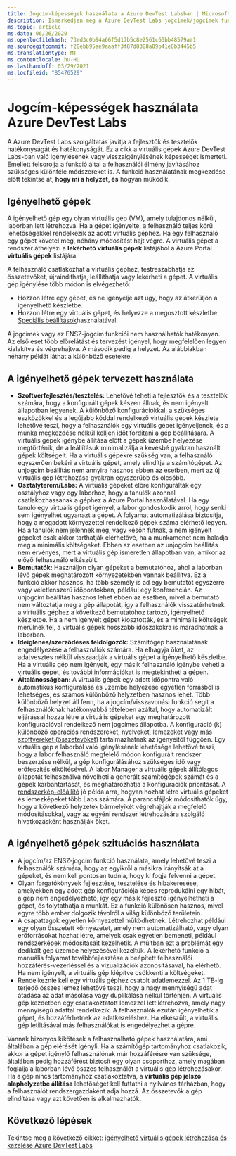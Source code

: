 ```yaml
---
title: Jogcím-képességek használata a Azure DevTest Labsban | Microsoft Docs
description: Ismerkedjen meg a Azure DevTest Labs jogcímek/jogcímek funkcióinak használatára vonatkozó különböző forgatókönyvekkel
ms.topic: article
ms.date: 06/26/2020
ms.openlocfilehash: 73ed3c0b94a66f5d17b5c8e2561c65bb48579aa1
ms.sourcegitcommit: f28ebb95ae9aaaff3f87d8388a09b41e0b3445b5
ms.translationtype: MT
ms.contentlocale: hu-HU
ms.lasthandoff: 03/29/2021
ms.locfileid: "85476529"
---
```

# <a name="use-claim-capabilities-in-azure-devtest-labs"></a>Jogcím-képességek használata Azure DevTest Labs
A Azure DevTest Labs szolgáltatás javítja a fejlesztők és tesztelők hatékonyságát és hatékonyságát. Ez a cikk a virtuális gépek Azure DevTest Labs-ban való igénylésének vagy visszaigénylésének képességét ismerteti. Emellett felsorolja a funkció által a felhasználói élmény javításához szükséges különféle módszereket is. A funkció használatának megkezdése előtt tekintse át, **hogy mi a helyzet, és** hogyan működik.

## <a name="claimable-machines"></a>Igényelhető gépek
A igényelhető gép egy olyan virtuális gép (VM), amely tulajdonos nélkül, laborban lett létrehozva. Ha a gépet igényelte, a felhasználó teljes körű lehetőségekkel rendelkezik az adott virtuális géphez. Ha egy felhasználó egy gépet követel meg, néhány módosítást hajt végre. A virtuális gépet a rendszer áthelyezi a **lekérhető virtuális gépek** listájából a Azure Portal **virtuális gépek** listájára. 

A felhasználó csatlakozhat a virtuális géphez, testreszabhatja az összetevőket, újraindíthatja, leállíthatja vagy lekérheti a gépet. A virtuális gép igénylése több módon is elvégezhető:

- Hozzon létre egy gépet, és ne igényelje azt úgy, hogy az átkerüljön a igényelhető készletbe. 
- Hozzon létre egy virtuális gépet, és helyezze a megosztott készletbe [Speciális beállítások](https://azure.microsoft.com/updates/azure-devtest-labs-claim-lab-vms-from-a-shared-pool/)használatával.

A jogcímek vagy az ENSZ-jogcím funkciói nem használhatók hatékonyan. Az első eset több előrelátást és tervezést igényel, hogy megfelelően legyen kialakítva és végrehajtva. A második pedig a helyzet. Az alábbiakban néhány példát láthat a különböző esetekre.

## <a name="designed-use-of-claimable-machines"></a>A igényelhető gépek tervezett használata

- **Szoftverfejlesztés/tesztelés:** Lehetővé teheti a fejlesztők és a tesztelők számára, hogy a konfigurált gépek készen állnak, és nem igényelt állapotban legyenek. A különböző konfigurációkkal, a szükséges eszközökkel és a legújabb kóddal rendelkező virtuális gépek készlete lehetővé teszi, hogy a felhasználók egy virtuális gépet igényeljenek, és a munka megkezdése nélkül kelljen időt fordítani a gép beállítására. A virtuális gépek igénybe állítása előtt a gépek üzembe helyezése megtörténik, de a leállításuk minimalizálja a kevésbé gyakran használt gépek költségeit. Ha a virtuális gépekre szükség van, a felhasználó egyszerűen bekéri a virtuális gépet, amely elindítja a számítógépet. Az unjogcím beállítás nem annyira hasznos ebben az esetben, mert az új virtuális gép létrehozása gyakran egyszerűbb és olcsóbb.
- **Osztályterem/Labs:** A virtuális gépeket előre konfigurálták egy osztályhoz vagy egy laborhoz, hogy a tanulók azonnal csatlakozhassanak a géphez a Azure Portal használatával.  Ha egy tanuló egy virtuális gépet igényel, a labor gondoskodik arról, hogy senki sem igényelhet ugyanazt a gépet. A folyamat automatizálása biztosítja, hogy a megadott környezettel rendelkező gépek száma elérhető legyen. Ha a tanulók nem jelennek meg, vagy későn futnak, a nem igényelt gépeket csak akkor tarthatják elérhetővé, ha a munkamenet nem haladja meg a minimális költségeket. Ebben az esetben az unjogcím beállítás nem érvényes, mert a virtuális gép ismeretlen állapotban van, amikor az előző felhasználó elkészült.
- **Bemutatók:** Használjon olyan gépeket a bemutatóhoz, ahol a laborban lévő gépek meghatározott környezetekben vannak beállítva. Ez a funkció akkor hasznos, ha több személy is ad egy bemutatót egyszerre vagy véletlenszerű időpontokban, például egy konferencián. Az unjogcím beállítás hasznos lehet ebben az esetben, mivel a bemutató nem változtatja meg a gép állapotát, így a felhasználók visszatérhetnek a virtuális géphez a következő bemutatóhoz tartozó, igényelhető készletbe. Ha a nem igényelt gépet kiosztották, és a minimális költségek merülnek fel, a virtuális gépek hosszabb időszakokra is maradhatnak a laborban.
- **Ideiglenes/szerződéses feldolgozók:** Számítógép használatának engedélyezése a felhasználók számára. Ha elhagyja őket, az adatvesztés nélkül visszaadják a virtuális gépet a igényelhető készletbe. Ha a virtuális gép nem igényelt, egy másik felhasználó igénybe veheti a virtuális gépet, és további információkat is megtekintheti a gépen.
- **Általánosságban:** A virtuális gépek egy adott időpontra való automatikus konfigurálása és üzembe helyezése egyetlen forrásból is lehetséges, és számos különböző helyzetben hasznos lehet. Több különböző helyzet áll fenn, ha a jogcím/visszavonási funkció segít a felhasználóknak hatékonyabbá tételében azáltal, hogy automatizált eljárással hozza létre a virtuális gépeket egy meghatározott konfigurációval rendelkező nem jogcímes állapotba. A konfiguráció (k) különböző operációs rendszereket, nyelveket, lemezeket vagy [más szoftvereket (összetevőket)](devtest-lab-artifact-author.md) tartalmazhatnak az igényeitől függően. Egy virtuális gép a laborból való igénylésének lehetősége lehetővé teszi, hogy a labor felhasználó megfelelő módon konfigurált rendszer beszerzése nélkül, a gép konfigurálásához szükséges idő vagy erőfeszítés elköltésével. A labor Manager a virtuális gépek állítólagos állapotát felhasználva növelheti a generált számítógépek számát és a gépek karbantartását, és meghatározhatja a konfigurációk prioritását. A [rendszerkép-előállító](image-factory-create.md) jó példa arra, hogyan hozhat létre virtuális gépeket és lemezképeket több Labs számára. A parancsfájlok módosíthatók úgy, hogy a következő helyzetek bármelyikét végrehajtják a megfelelő módosításokkal, vagy az egyéni rendszer létrehozására szolgáló hivatkozásként használják őket.

## <a name="situational-use-of-claimable-machines"></a>A igényelhető gépek szituációs használata

- A jogcím/az ENSZ-jogcím funkció használata, amely lehetővé teszi a felhasználók számára, hogy az egyikről a másikra irányítsák át a gépeket, és nem kell pontosan tudnia, hogy ki fogja felvenni a gépet.
- Olyan forgatókönyvek fejlesztése, tesztelése és hibakeresése, amelyekben egy adott gép konfigurációja képes reprodukálni egy hibát, a gép nem engedélyezhető, így egy másik fejlesztő igényelhetheti a gépet, és folytathatja a munkát. Ez a funkció különösen hasznos, mivel egyre több ember dolgozik távolról a világ különböző területein. 
- A csapattagok egyetlen környezettel működhetnek. Létrehozhat például egy olyan összetett környezetet, amely nem automatizálható, vagy olyan erőforrásokat hozhat létre, amelyek csak egyetlen bemeneti, például rendszerképek módosításait kezelhetik. A múltban ezt a problémát egy dedikált gép üzembe helyezésével kezeltük. A lekérhető funkció a manuális folyamat továbbfejlesztése a beépített felhasználói hozzáférés-vezérléssel és a vizualizációk azonosításával, ha elérhető. Ha nem igényelt, a virtuális gép kiépítve csökkenti a költségeket.
- Rendelkeznie kell egy virtuális géphez csatolt adatlemezzel. Az 1 TB-ig terjedő összes lemez lehetővé teszi, hogy a nagy mennyiségű adat átadása az adat másolása vagy duplikálása nélkül történjen. A virtuális gép kezdetben egy csatlakoztatott lemezzel lett létrehozva, amely nagy mennyiségű adattal rendelkezik.  A felhasználók ezután igényelhetik a gépet, és hozzáférhetnek az adatkezeléshez. Ha elkészült, a virtuális gép letiltásával más felhasználókat is engedélyezhet a gépre.

Vannak bizonyos kikötések a felhasználható gépek használatára, ami általában a gép elérését igényli. Ha a számítógép tartományhoz csatlakozik, akkor a gépet igénylő felhasználónak már hozzáférésre van szüksége, általában pedig hozzáférést biztosít egy olyan csoporthoz, amely magában foglalja a laborban lévő összes felhasználót a virtuális gép létrehozásakor. Ha a gép nincs tartományhoz csatlakoztatva, a **virtuális gép jelszó alaphelyzetbe állítása** lehetőséget kell futtatni a nyilvános tárházban, hogy a felhasználót rendszergazdaként adja hozzá.  Az összetevők a gép elindítása vagy azt követően is alkalmazhatók.

## <a name="next-steps"></a>Következő lépések
Tekintse meg a következő cikket: [igényelhető virtuális gépek létrehozása és kezelése Azure DevTest Labs](devtest-lab-add-claimable-vm.md)

